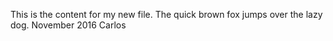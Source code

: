 This is the content for my new file.
The quick brown fox jumps over the lazy dog.
November 2016
Carlos
